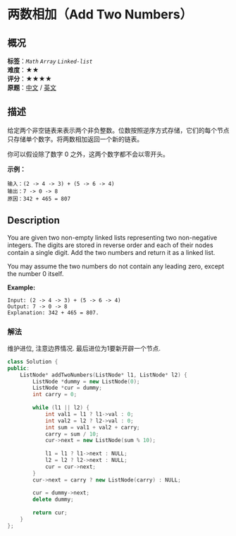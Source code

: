 # 两数相加（Add Two Numbers）
## 概况
**标签**：*`Math`*  *`Array`*  *`Linked-list`*<br>
**难度**：★★<br>
**评分**：★★★★<br>
**原题**：[中文](https://leetcode-cn.com/problems/add-two-numbers) / [英文](https://leetcode.com/problems/add-two-numbers)

## 描述
给定两个非空链表来表示两个非负整数。位数按照逆序方式存储，它们的每个节点只存储单个数字。将两数相加返回一个新的链表。

你可以假设除了数字 0 之外，这两个数字都不会以零开头。

**示例：**
```
输入：(2 -> 4 -> 3) + (5 -> 6 -> 4)
输出：7 -> 0 -> 8
原因：342 + 465 = 807
```

## Description
You are given two non-empty linked lists representing two non-negative integers. The digits are stored in reverse order and each of their nodes contain a single digit. Add the two numbers and return it as a linked list.

You may assume the two numbers do not contain any leading zero, except the number 0 itself.

**Example:**
```
Input: (2 -> 4 -> 3) + (5 -> 6 -> 4)
Output: 7 -> 0 -> 8
Explanation: 342 + 465 = 807.
```


### 解法
维护进位, 注意边界情况. 最后进位为1要新开辟一个节点.
```c++
class Solution {
public:
    ListNode* addTwoNumbers(ListNode* l1, ListNode* l2) {
        ListNode *dummy = new ListNode(0);
        ListNode *cur = dummy;
        int carry = 0;
        
        while (l1 || l2) {
            int val1 = l1 ? l1->val : 0;
            int val2 = l2 ? l2->val : 0;
            int sum = val1 + val2 + carry;
            carry = sum / 10;
            cur->next = new ListNode(sum % 10);
            
            l1 = l1 ? l1->next : NULL;
            l2 = l2 ? l2->next : NULL;
            cur = cur->next;
        }
        cur->next = carry ? new ListNode(carry) : NULL;
        
        cur = dummy->next;
        delete dummy;
        
        return cur;
    }
};
```